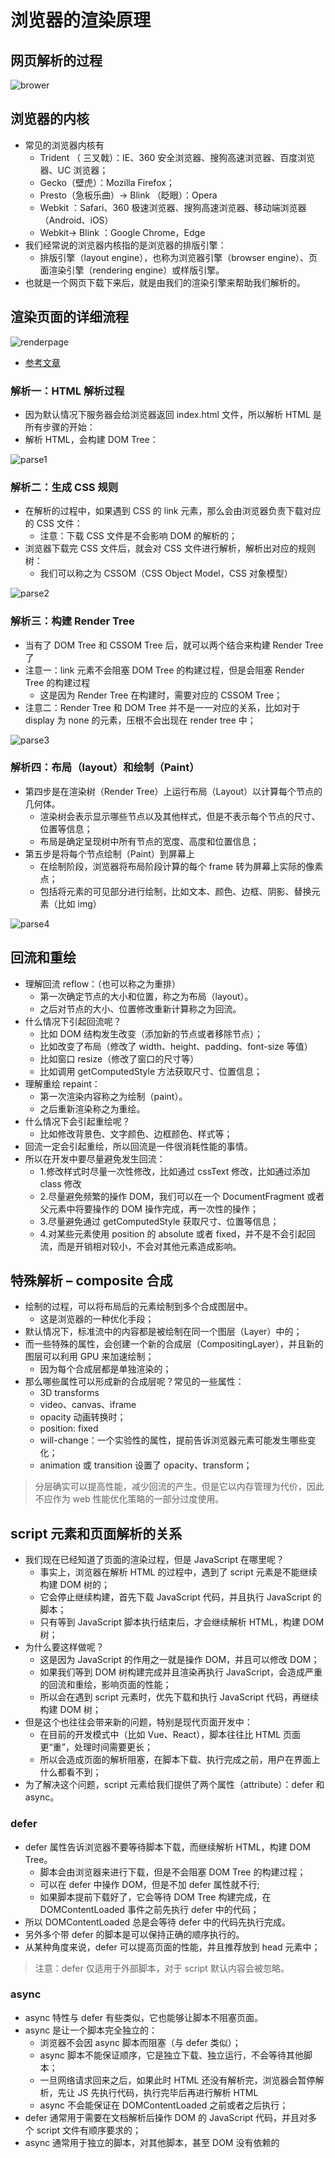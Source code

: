 # 浏览器的渲染原理

## 网页解析的过程

![brower](../../../img/javascriptNotes/brower.png)

## 浏览器的内核

- 常见的浏览器内核有
  - Trident （ 三叉戟）：IE、360 安全浏览器、搜狗高速浏览器、百度浏览器、UC 浏览器；
  - Gecko（壁虎）：Mozilla Firefox；
  - Presto（急板乐曲）-> Blink （眨眼）：Opera
  - Webkit ：Safari、360 极速浏览器、搜狗高速浏览器、移动端浏览器（Android、iOS）
  - Webkit-> Blink ：Google Chrome，Edge
- 我们经常说的浏览器内核指的是浏览器的排版引擎：
  - 排版引擎（layout engine），也称为浏览器引擎（browser engine）、页面渲染引擎（rendering engine）或样版引擎。
- 也就是一个网页下载下来后，就是由我们的渲染引擎来帮助我们解析的。

## 渲染页面的详细流程

![renderpage](../../../img/javascriptNotes/renderpage.png ":size=70%")

- [参考文章](https://web.dev/articles/howbrowserswork?hl=zh-cn)

### 解析一：HTML 解析过程

- 因为默认情况下服务器会给浏览器返回 index.html 文件，所以解析 HTML 是所有步骤的开始：
- 解析 HTML，会构建 DOM Tree：

![parse1](../../../img/javascriptNotes/parse1.png ":size=70%")

### 解析二：生成 CSS 规则

- 在解析的过程中，如果遇到 CSS 的 link 元素，那么会由浏览器负责下载对应的 CSS 文件：
  - 注意：下载 CSS 文件是不会影响 DOM 的解析的；
- 浏览器下载完 CSS 文件后，就会对 CSS 文件进行解析，解析出对应的规则树：
  - 我们可以称之为 CSSOM（CSS Object Model，CSS 对象模型）

![parse2](../../../img/javascriptNotes/parse2.png ":size=70%")

### 解析三：构建 Render Tree

- 当有了 DOM Tree 和 CSSOM Tree 后，就可以两个结合来构建 Render Tree 了
- 注意一：link 元素不会阻塞 DOM Tree 的构建过程，但是会阻塞 Render Tree 的构建过程
  - 这是因为 Render Tree 在构建时，需要对应的 CSSOM Tree；
- 注意二：Render Tree 和 DOM Tree 并不是一一对应的关系，比如对于 display 为 none 的元素，压根不会出现在 render tree 中；

![parse3](../../../img/javascriptNotes/parse3.png ":size=70%")

### 解析四：布局（layout）和绘制（Paint）

- 第四步是在渲染树（Render Tree）上运行布局（Layout）以计算每个节点的几何体。
  - 渲染树会表示显示哪些节点以及其他样式，但是不表示每个节点的尺寸、位置等信息；
  - 布局是确定呈现树中所有节点的宽度、高度和位置信息；
- 第五步是将每个节点绘制（Paint）到屏幕上
  - 在绘制阶段，浏览器将布局阶段计算的每个 frame 转为屏幕上实际的像素点；
  - 包括将元素的可见部分进行绘制，比如文本、颜色、边框、阴影、替换元素（比如 img）

![parse4](../../../img/javascriptNotes/parse4.png ":size=70%")

## 回流和重绘

- 理解回流 reflow：（也可以称之为重排）
  - 第一次确定节点的大小和位置，称之为布局（layout）。
  - 之后对节点的大小、位置修改重新计算称之为回流。
- 什么情况下引起回流呢？
  - 比如 DOM 结构发生改变（添加新的节点或者移除节点）；
  - 比如改变了布局（修改了 width、height、padding、font-size 等值）
  - 比如窗口 resize（修改了窗口的尺寸等）
  - 比如调用 getComputedStyle 方法获取尺寸、位置信息；
- 理解重绘 repaint：
  - 第一次渲染内容称之为绘制（paint）。
  - 之后重新渲染称之为重绘。
- 什么情况下会引起重绘呢？
  - 比如修改背景色、文字颜色、边框颜色、样式等；
- 回流一定会引起重绘，所以回流是一件很消耗性能的事情。
- 所以在开发中要尽量避免发生回流：
  - 1.修改样式时尽量一次性修改，比如通过 cssText 修改，比如通过添加 class 修改
  - 2.尽量避免频繁的操作 DOM，我们可以在一个 DocumentFragment 或者父元素中将要操作的 DOM 操作完成，再一次性的操作；
  - 3.尽量避免通过 getComputedStyle 获取尺寸、位置等信息；
  - 4.对某些元素使用 position 的 absolute 或者 fixed，并不是不会引起回流，而是开销相对较小，不会对其他元素造成影响。

## 特殊解析 – composite 合成

- 绘制的过程，可以将布局后的元素绘制到多个合成图层中。
  - 这是浏览器的一种优化手段；
- 默认情况下，标准流中的内容都是被绘制在同一个图层（Layer）中的；
- 而一些特殊的属性，会创建一个新的合成层（CompositingLayer），并且新的图层可以利用 GPU 来加速绘制；
  - 因为每个合成层都是单独渲染的；
- 那么哪些属性可以形成新的合成层呢？常见的一些属性：
  - 3D transforms
  - video、canvas、iframe
  - opacity 动画转换时；
  - position: fixed
  - will-change：一个实验性的属性，提前告诉浏览器元素可能发生哪些变化；
  - animation 或 transition 设置了 opacity、transform；

> 分层确实可以提高性能，减少回流的产生。但是它以内存管理为代价，因此不应作为 web 性能优化策略的一部分过度使用。

## script 元素和页面解析的关系

- 我们现在已经知道了页面的渲染过程，但是 JavaScript 在哪里呢？
  - 事实上，浏览器在解析 HTML 的过程中，遇到了 script 元素是不能继续构建 DOM 树的；
  - 它会停止继续构建，首先下载 JavaScript 代码，并且执行 JavaScript 的脚本；
  - 只有等到 JavaScript 脚本执行结束后，才会继续解析 HTML，构建 DOM 树；
- 为什么要这样做呢？
  - 这是因为 JavaScript 的作用之一就是操作 DOM，并且可以修改 DOM；
  - 如果我们等到 DOM 树构建完成并且渲染再执行 JavaScript，会造成严重的回流和重绘，影响页面的性能；
  - 所以会在遇到 script 元素时，优先下载和执行 JavaScript 代码，再继续构建 DOM 树；
- 但是这个也往往会带来新的问题，特别是现代页面开发中：
  - 在目前的开发模式中（比如 Vue、React），脚本往往比 HTML 页面更“重”，处理时间需要更长；
  - 所以会造成页面的解析阻塞，在脚本下载、执行完成之前，用户在界面上什么都看不到；
- 为了解决这个问题，script 元素给我们提供了两个属性（attribute）：defer 和 async。

### defer

- defer 属性告诉浏览器不要等待脚本下载，而继续解析 HTML，构建 DOM Tree。
  - 脚本会由浏览器来进行下载，但是不会阻塞 DOM Tree 的构建过程；
  - 可以在 defer 中操作 DOM，但是不加 defer 属性就不行;
  - 如果脚本提前下载好了，它会等待 DOM Tree 构建完成，在 DOMContentLoaded 事件之前先执行 defer 中的代码；
- 所以 DOMContentLoaded 总是会等待 defer 中的代码先执行完成。
- 另外多个带 defer 的脚本是可以保持正确的顺序执行的。
- 从某种角度来说，defer 可以提高页面的性能，并且推荐放到 head 元素中；

> 注意：defer 仅适用于外部脚本，对于 script 默认内容会被忽略。

### async

- async 特性与 defer 有些类似，它也能够让脚本不阻塞页面。
- async 是让一个脚本完全独立的：
  - 浏览器不会因 async 脚本而阻塞（与 defer 类似）；
  - async 脚本不能保证顺序，它是独立下载、独立运行，不会等待其他脚本；
  - 一旦网络请求回来之后，如果此时 HTML 还没有解析完，浏览器会暂停解析，先让 JS 先执行代码，执行完毕后再进行解析 HTML
  - async 不会能保证在 DOMContentLoaded 之前或者之后执行；
- defer 通常用于需要在文档解析后操作 DOM 的 JavaScript 代码，并且对多个 script 文件有顺序要求的；
- async 通常用于独立的脚本，对其他脚本，甚至 DOM 没有依赖的
